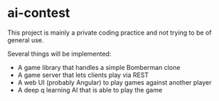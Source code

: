 ai-contest
===============

This project is mainly a private coding practice and not trying to be of general use.

Several things will be implemented:

- A game library that handles a simple Bomberman clone
- A game server that lets clients play via REST
- A web UI (probably Angular) to play games against another player
- A deep q learning AI that is able to play the game
